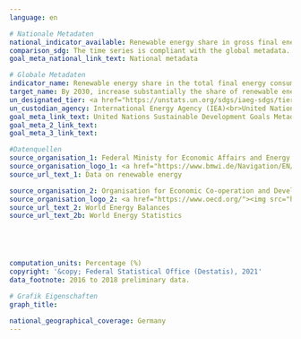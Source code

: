 ```yaml
---
language: en

# Nationale Metadaten
national_indicator_available: Renewable energy share in gross final energy consumption (according to national definition) <br> Renewable energy share in total final energy consumption (according to UN definition)
comparison_sdg: The time series is compliant with the global metadata.
goal_meta_national_link_text: National metadata

# Globale Metadaten
indicator_name: Renewable energy share in the total final energy consumption
target_name: By 2030, increase substantially the share of renewable energy in the global energy mix
un_designated_tier: <a href="https://unstats.un.org/sdgs/iaeg-sdgs/tier-classification/" title="Click here for more information on the UN tier classification.">Tier I</a>
un_custodian_agency: International Energy Agency (IEA)<br>United Nations Statistics Division (UNSD)<br>United Nations' inter-agency mechanism on energy (UN Energy)<br>International Renewable Energy Agency (IRENA)
goal_meta_link_text: United Nations Sustainable Development Goals Metadata
goal_meta_2_link_text: 
goal_meta_3_link_text: 

#Datenquellen
source_organisation_1: Federal Ministy for Economic Affairs and Energy (BMWi)
source_organisation_logo_1: <a href="https://www.bmwi.de/Navigation/EN/Home/home.html"><img src="https://g205sdgs.github.io/sdg-indicators/public/OrgImgEn/bmwi.png" alt="Logo bmwi" style="height:60px; width:148px" /></a>
source_url_text_1: Data on renewable energy

source_organisation_2: Organisation for Economic Co-operation and Development (OECD)
source_organisation_logo_2: <a href="https://www.oecd.org/"><img src="https://g205sdgs.github.io/sdg-indicators/public/OrgImgEn/oecd.png" alt="Logo oecd" style="height:60px; width:148px" /></a>
source_url_text_2: World Energy Balances
source_url_text_2b: World Energy Statistics





computation_units: Percentage (%)
copyright: '&copy; Federal Statistical Office (Destatis), 2021'
data_footnote: 2016 to 2018 preliminary data.

# Grafik Eigenschaften
graph_title: 

national_geographical_coverage: Germany
---
```


<span></span>
